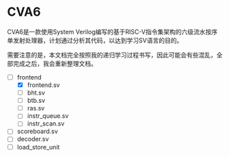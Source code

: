 # CVA6
CVA6是一款使用System Verilog编写的基于RISC-V指令集架构的六级流水按序单发射处理器，计划通过分析其代码，以达到学习SV语言的目的。

需要注意的是，本文档完全按照我的递归学习过程书写，因此可能会有些混乱，全部完成之后，我会重新整理文档。

- [ ] frontend
  - [x] frontend.sv
  - [ ] bht.sv
  - [ ] btb.sv
  - [ ] ras.sv
  - [ ] instr_queue.sv
  - [ ] instr_scan.sv
- [ ] scoreboard.sv
- [ ] decoder.sv
- [ ] load_store_unit
